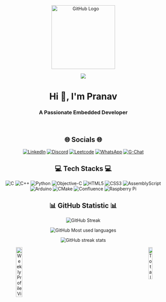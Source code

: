 <div align="center"> <img src="https://github.githubassets.com/assets/inbox-zero-dark-377cc25a227f.svg" alt="GitHub Logo" width="200" height="200"> </div>
<p align="center"> <img src="https://readme-typing-svg.demolab.com/?lines=Welcome to my Profile&font=Fira%20Code&center=true&width=380&height=50&duration=3000&pause=5000"> </p>
<h1 align="center">Hi 👋, I'm Pranav</h1>
<h3 align="center"><u></u>A Passionate Embedded Developer</u></h3>
</br>

<h2 align="center">🌐 Socials 🌐</h2>
<div align="center">

  [![LinkedIn](https://img.shields.io/badge/LinkedIn-%230077B5.svg?logo=linkedin&logoColor=white)](https://linkedin.com/in/pranav-8a906178)
  [![Discord](https://img.shields.io/badge/Discord-%237289DA.svg?logo=discord&logoColor=white)](https://discord.gg/pranav_3234)
  [![Leetcode](https://img.shields.io/badge/-LeetCode-ff8c00?logo=LeetCode&logoColor=white)](https://leetcode.com/Pranav3234/)
  [![WhatsApp](https://img.shields.io/badge/WhatsApp-25D366?logo=whatsapp&logoColor=white)](https://wa.me/xxxxxxxxxx/)
  [![G-Chat](https://img.shields.io/badge/Gmail-D14836?logo=gmail&logoColor=white)](mailto:pranav0292@gmail.com)
</div>

<h2 align="center">💻 Tech Stacks 💻</h2>
<div align="center">

  ![C](https://img.shields.io/badge/c-%2300599C.svg?logo=c&logoColor=white)
  ![C++](https://img.shields.io/badge/c++-%2300599C.svg?logo=c%2B%2B&logoColor=white)
  ![Python](https://img.shields.io/badge/python-3670A0?logo=python&logoColor=ffdd54)
  ![Objective-C](https://img.shields.io/badge/OBJECTIVE--C-%233A95E3.svg?logo=apple&logoColor=white)
  ![HTML5](https://img.shields.io/badge/html5-%23E34F26.svg?logo=html5&logoColor=white)
  ![CSS3](https://img.shields.io/badge/css3-%231572B6.svg?logo=css3&logoColor=white)
  ![AssemblyScript](https://img.shields.io/badge/assembly%20script-%23000000.svg?logo=assemblyscript&logoColor=white)
  ![Arduino](https://img.shields.io/badge/-Arduino-00979D?logo=Arduino&logoColor=white)
  ![CMake](https://img.shields.io/badge/CMake-%23008FBA.svg?logo=cmake&logoColor=white)
  ![Confluence](https://img.shields.io/badge/confluence-%23172BF4.svg?logo=confluence&logoColor=white)
  ![Raspberry Pi](https://img.shields.io/badge/-Raspberry_Pi-C51A4A?logo=Raspberry-Pi)
</div>

<h2 align="center">📊 GitHub Statistic 📊
</h2>
<p align="center">
  <img src="https://github-readme-stats.vercel.app/api?username=Pranav3234&show_icons=true&count_private=true" alt="GitHub Streak">
</p>

<p align="center">
 <img src="https://github-readme-stats.vercel.app/api/top-langs/?username=Pranav3234&theme=white&hide_border=false&include_all_commits=true&count_private=false&layout=compact" alt="GitHub Most used languages">
</p>

<p align="center">
 <img src="https://github-readme-streak-stats.herokuapp.com/?user=Pranav3234" alt="GitHub streak stats">
</p>

<p align="center">
  <img src="https://visitcount.itsvg.in/api?id=Pranav3234&label=Weekly%20Profile%20Views&icon=0&color=3" alt="Weekly Profile Views" align="left" style="width: 20%;">
  <img src="https://komarev.com/ghpvc/?username=Pranav3234&label=Total%20Profile%20views&color=0e75b6&style=flat" alt="Total Profile Views" align="right" style="width: 16%;">
</p>

<!-- Proudly created with GPRM ( https://gprm.itsvg.in ) -->

